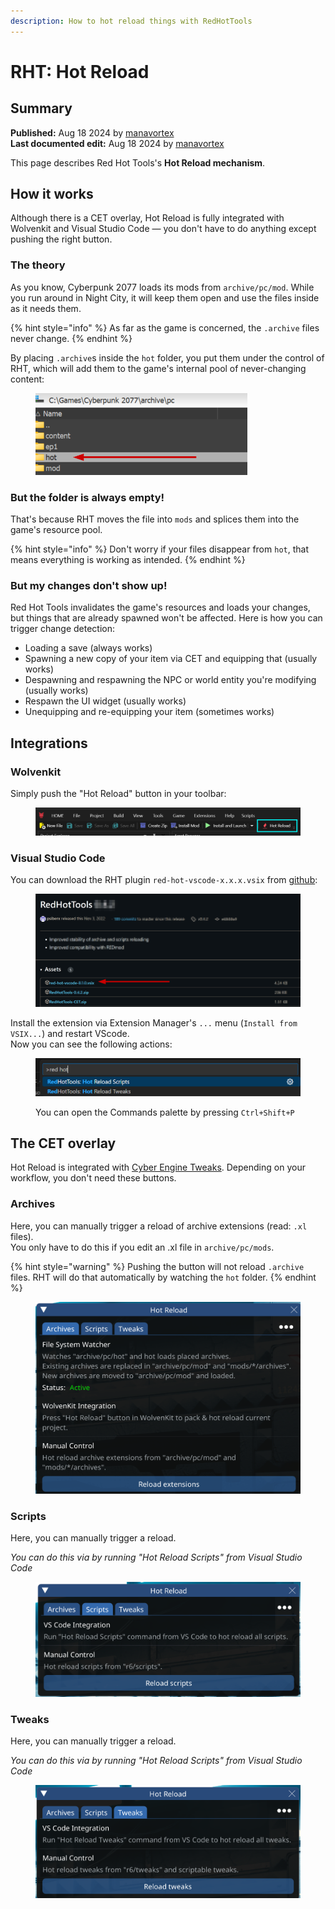 ```yaml
---
description: How to hot reload things with RedHotTools
---
```


# RHT: Hot Reload

## Summary

**Published:** Aug 18 2024 by [manavortex](https://app.gitbook.com/u/NfZBoxGegfUqB33J9HXuCs6PVaC3 "mention")\
**Last documented edit:** Aug 18 2024 by [manavortex](https://app.gitbook.com/u/NfZBoxGegfUqB33J9HXuCs6PVaC3 "mention")

This page describes Red Hot Tools's **Hot Reload mechanism**.

## How it works

Although there is a CET overlay, Hot Reload is fully integrated with Wolvenkit and Visual Studio Code — you don't have to do anything except pushing the right button.

### The theory

As you know, Cyberpunk 2077 loads its mods from `archive/pc/mod`. While you run around in Night City, it will keep them open and use the files inside as it needs them.&#x20;

{% hint style="info" %}
As far as the game is concerned, the `.archive` files never change.&#x20;
{% endhint %}

By placing `.archive`s inside the `hot` folder, you put them under the control of RHT, which will add them to the game's internal pool of never-changing content:

<figure><img src="../../../.gitbook/assets/rht_hot_reload__file_system.png" alt=""><figcaption></figcaption></figure>

### But the folder is always empty!

That's because RHT moves the file into `mods` and splices them into the game's resource pool.&#x20;

{% hint style="info" %}
Don't worry if your files disappear from `hot`, that means everything is working as intended.
{% endhint %}

### But my changes don't show up!

Red Hot Tools invalidates the game's resources and loads your changes, but things that are already spawned won't be affected. Here is how you can trigger change detection:

* Loading a save (always works)
* Spawning a new copy of your item via CET and equipping that (usually works)
* Despawning and respawning the NPC or world entity you're modifying (usually works)
* Respawn the UI widget (usually works)
* Unequipping and re-equipping your item (sometimes works)

## Integrations

### Wolvenkit

Simply push the "Hot Reload" button in your toolbar:

<figure><img src="../../../.gitbook/assets/rht_hot_reload_wolvenkit.png" alt=""><figcaption></figcaption></figure>

### Visual Studio Code

You can download the RHT plugin `red-hot-vscode-x.x.x.vsix` from [github](https://github.com/psiberx/cp2077-red-hot-tools/releases/):&#x20;

<figure><img src="../../../.gitbook/assets/rht_vscode_github.png" alt=""><figcaption></figcaption></figure>

Install the extension via Extension Manager's `...` menu (`Install from VSIX...`) and restart VScode.\
Now you can see the following actions:

<figure><img src="../../../.gitbook/assets/rht_vscode.png" alt=""><figcaption><p>You can open the Commands palette by pressing <code>Ctrl+Shift+P</code></p></figcaption></figure>

## The CET overlay

Hot Reload is integrated with [Cyber Engine Tweaks](https://app.gitbook.com/o/-MP5ijqI11FeeX7c8-N8/s/-MP5jWcLZLbbbzO-\_ua1-887967055/). Depending on your workflow, you don't need these buttons.

### Archives

Here, you can manually trigger a reload of archive extensions (read: `.xl` files). \
You only have to do this if you edit an .xl file in `archive/pc/mods`.

{% hint style="warning" %}
Pushing the button will not reload `.archive` files. RHT will do that automatically by watching the `hot` folder.
{% endhint %}

<figure><img src="../../../.gitbook/assets/rht_hot_reload__archives.png" alt=""><figcaption></figcaption></figure>

### Scripts

Here, you can manually trigger a reload.&#x20;

_You can do this via by running "Hot Reload Scripts" from Visual Studio Code_

<figure><img src="../../../.gitbook/assets/image (29).png" alt=""><figcaption></figcaption></figure>

### Tweaks

Here, you can manually trigger a reload.&#x20;

_You can do this via by running "Hot Reload Scripts" from Visual Studio Code_

<figure><img src="../../../.gitbook/assets/rht_hot_reload__tweaks.png" alt=""><figcaption></figcaption></figure>

